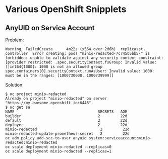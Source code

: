 # Various OpenShift Snipplets

## AnyUID on Service Account

Problem:

    Warning  FailedCreate      4m22s (x564 over 2d6h)  replicaset-controller  Error creating: pods "minio-redacted-7c745b5bb5-" is forbidden: unable to validate against any security context constraint: [provider restricted: .spec.securityContext.fsGroup: Invalid value: []int64{1000}: 1000 is not an allowed group spec.containers[0].securityContext.runAsUser: Invalid value: 1000: must be in the ranges: [1000730000, 1000739999]]

Solution:

    $ oc project minio-redacted
    Already on project "minio-redacted" on server "https://my.awesome.openshift.io:6443".
    $ oc get sa
    NAME                                     SECRETS   AGE
    builder                                  2         22d
    default                                  2         22d
    deployer                                 2         22d
    minio-redacted                            2         22d
    minio-redacted-update-prometheus-secret   2         22d
    oc adm policy add-scc-to-user anyuid system:serviceaccount:minio-redacted:minio-redacted
    oc scale deployment minio-redacted --replicas=0
    oc scale deployment minio-redacted --replicas=1
